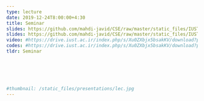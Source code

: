 ```yaml
---
type: lecture
date: 2019-12-24T8:00:00+4:30
title: Seminar
slides: https://github.com/mahdi-javid/CSE/raw/master/static_files/IUST/Seminars.docx
slides: https://github.com/mahdi-javid/CSE/raw/master/static_files/IUST/Voice.pptx
video: #https://drive.iust.ac.ir/index.php/s/Xu0ZXbjx5bsakKV/download?path=%2FVideos&files=S26.mp4
codes: #https://drive.iust.ac.ir/index.php/s/Xu0ZXbjx5bsakKV/download?path=%2FCode&files=S26.zip
tldr: Seminar






#thumbnail: /static_files/presentations/lec.jpg
---
```


